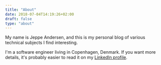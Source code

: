 ```yaml
---
title: "About"
date: 2018-07-04T14:19:26+02:00
draft: false
type: "about"
---
```


My name is Jeppe Andersen, and this is my personal blog of various technical subjects I find interesting.

I'm a software engineer living in Copenhagen, Denmark. If you want more details, it's probably easier to read it on my [LinkedIn profile](https://www.linkedin.com/in/jeppelundandersen/).